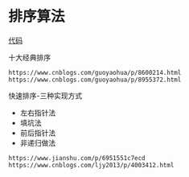 # 排序算法

[代码](https://github.com/chen-yuhao/newbie-notes/tree/master/algorithm/src/main/java/sort)

十大经典排序
```
https://www.cnblogs.com/guoyaohua/p/8600214.html
https://www.cnblogs.com/guoyaohua/p/8955372.html
```

快速排序-三种实现方式

- 左右指针法
- 填坑法
- 前后指针法
- 非递归做法

```
https://www.jianshu.com/p/6951551c7ecd
https://www.cnblogs.com/ljy2013/p/4003412.html
```

